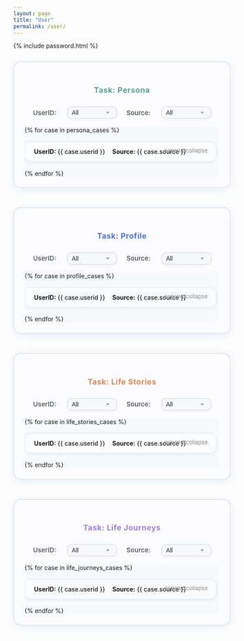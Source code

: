 ```yaml
---
layout: page
title: "User"
permalink: /user/
---
```


{% include password.html %}
<style>
h1.page-title, .page-title, h1 {
  text-align: center;
}
</style>
<style>
.case-card {
  border: 1px solid #e2e8f0;
  border-radius: 1em;
  box-shadow: 0 2px 8px rgba(0,0,0,0.06);
  padding: 1em 1.5em;
  margin: 1.5em 0;
  background: #fafbfc;
  cursor: pointer;
  transition: box-shadow .2s;
  position: relative;
}
.case-card:hover {
  box-shadow: 0 6px 24px rgba(0,0,0,0.13);
  background: #f5f7fa;
}
.case-summary {
  display: flex;
  gap: 1.2em;
  font-weight: 500;
}
.case-details {
  margin-top: 1em;
  display: none;
  font-size: 0.98em;
  color: #34495e;
}
.case-card.expanded .case-details {
  display: block;
}
.case-expand-tip {
  color: #888;
  font-size: 0.92em;
  position: absolute;
  top: 1em;
  right: 1.5em;
  user-select: none;
}
.filter-bar {
  margin: 1.5em 0 2.5em 0;
  display: flex;
  gap: 1.6em;
  align-items: center;
  flex-wrap: wrap;
  justify-content: center;
}

.filter-bar label {
  font-weight: 600;
  color: #57606a;
  margin-right: 0.2em;
  font-size: 1.07em;
}

.filter-bar select {
  padding: 0.35em 1.3em 0.35em 0.7em;
  border-radius: 0.7em;
  border: 1px solid #ccd6df;
  background: #f6f8fa url("data:image/svg+xml;utf8,<svg width='14' height='14' xmlns='http://www.w3.org/2000/svg'><polygon points='7,10 3,5 11,5' fill='%2398a1b3'/></svg>") no-repeat right 0.9em center/1em 1em;
  box-shadow: 0 2px 8px rgba(35,45,58,0.06);
  font-size: 1em;
  color: #25282c;
  transition: border 0.2s, box-shadow 0.2s;
  min-width: 115px;
  outline: none;
  appearance: none;
  -webkit-appearance: none;
  cursor: pointer;
}

.filter-bar select:focus {
  border: 1.5px solid #4f8cff;
  box-shadow: 0 2px 16px rgba(85,140,255,0.10);
  background-color: #f0f6ff;
}

.task-panel {
  border: 2.5px solid #e0e7ef;
  border-radius: 1.2em;
  box-shadow: 0 4px 22px #e5eefa;
  background: #fcfcfe;
  padding: 2.1em 1.7em 1.7em 1.7em;
  margin: 2em auto 3.2em auto;
  max-width: 900px;
  min-width: 330px;
  position: relative;
  /* 可根据需求加宽度 */
}
.task-panel h2 {
  font-size: 1.25em;
  font-weight: 700;
  letter-spacing: 0.04em;
  margin-bottom: 1.6em;
}
.task-panel .filter-bar {
  margin-bottom: 1.3em;
  margin-top: 0;
}
.task-panel .case-list-scroll {
  max-height: 340px;
  overflow-y: auto;
  padding-right: 0.5em;
  border-radius: 0.5em;
  /* 为了显式分区，可以加背景色 */
  background: #f7fafd;
}
.task-panel .case-card {
  margin: 1.3em 0;
}
</style>

<script>
document.addEventListener('DOMContentLoaded', function() {
  document.querySelectorAll('.task-block').forEach(function(block) {
    // 卡片展开/收起
    block.querySelectorAll('.case-card').forEach(function(card) {
      card.addEventListener('click', function(e) {
        card.classList.toggle('expanded');
      });
    });
    // 筛选
    let selects = block.querySelectorAll('.filter-bar select');
    selects.forEach(sel => sel.addEventListener('change', filterCases));
    function filterCases() {
      let cond = {};
      selects.forEach(sel=>{
        cond[sel.name] = sel.value;
      });
      block.querySelectorAll('.case-card').forEach(function(card) {
        let ok = true;
        for (let key in cond) {
          if (cond[key] !== '' && card.dataset[key] !== cond[key]) ok = false;
        }
        card.style.display = ok ? '' : 'none';
      });
    }
  });
});
</script>


<!-- ========== Persona Task ========== -->
<div class="task-block">
  <div class="task-panel">
    <h2 style="color:#51a885;text-align:center;">Task: Persona</h2>
    <div class="filter-bar">
      <label for="filter-persona-userid">UserID:</label>
      <select name="userid" id="filter-persona-userid">
        <option value="">All</option>
        {% assign persona_cases = site.data.user_cases | where: "task_name", "persona" %}
        {% assign userids = persona_cases | map: 'userid' | uniq | sort %}
        {% for id in userids %}
          <option value="{{ id }}">{{ id }}</option>
        {% endfor %}
      </select>
      <label for="filter-persona-source">Source:</label>
      <select name="source" id="filter-persona-source">
        <option value="">All</option>
        {% assign sources = persona_cases | map: 'source' | uniq | sort %}
        {% for s in sources %}
          <option value="{{ s }}">{{ s }}</option>
        {% endfor %}
      </select>
    </div>
    <div class="case-list-scroll">
      {% for case in persona_cases %}
        <div class="case-card"
             data-userid="{{ case.userid }}"
             data-source="{{ case.source }}">
          <div class="case-summary">
            <div><b>UserID:</b> {{ case.userid }}</div>
            <div><b>Source:</b> {{ case.source }}</div>
          </div>
          <span class="case-expand-tip">expand/collapse</span>
          <div class="case-details">
            {% if case.task_specific.persona %}
              <div style="margin:0.3em 0;">
                <b style="color:#51a885; font-weight:600;">Persona:</b>
                <span style="font-weight:400; color:#31425c;">{{ case.task_specific.persona }}</span>
              </div>
            {% endif %}
          </div>
        </div>
      {% endfor %}
    </div>
  </div>
</div>


<!-- ========== Profile Task ========== -->
<div class="task-block">
  <div class="task-panel">
    <h2 style="color:#4973db;text-align:center;">Task: Profile</h2>
    <div class="filter-bar">
      <label for="filter-profile-userid">UserID:</label>
      <select name="userid" id="filter-profile-userid">
        <option value="">All</option>
        {% assign profile_cases = site.data.user_cases | where: "task_name", "profile" %}
        {% assign userids = profile_cases | map: 'userid' | uniq | sort %}
        {% for id in userids %}
          <option value="{{ id }}">{{ id }}</option>
        {% endfor %}
      </select>
      <label for="filter-profile-source">Source:</label>
      <select name="source" id="filter-profile-source">
        <option value="">All</option>
        {% assign sources = profile_cases | map: 'source' | uniq | sort %}
        {% for s in sources %}
          <option value="{{ s }}">{{ s }}</option>
        {% endfor %}
      </select>
    </div>
    <div class="case-list-scroll">
      {% for case in profile_cases %}
        <div class="case-card"
             data-userid="{{ case.userid }}"
             data-source="{{ case.source }}">
          <div class="case-summary">
            <div><b>UserID:</b> {{ case.userid }}</div>
            <div><b>Source:</b> {{ case.source }}</div>
          </div>
          <span class="case-expand-tip">expand/collapse</span>
          <div class="case-details">
            {% if case.task_specific.profile %}
              <div style="margin:0.3em 0;">
                <b style="color:#4973db; font-weight:600;">Profile:</b>
                <span style="font-weight:400; color:#31425c;">{{ case.task_specific.profile }}</span>
              </div>
            {% endif %}
          </div>
        </div>
      {% endfor %}
    </div>
  </div>
</div>


<!-- ========== Life Stories Task ========== -->
<div class="task-block">
  <div class="task-panel">
    <h2 style="color:#e58551;text-align:center;">Task: Life Stories</h2>
    <div class="filter-bar">
      <label for="filter-life-stories-userid">UserID:</label>
      <select name="userid" id="filter-life-stories-userid">
        <option value="">All</option>
        {% assign life_stories_cases = site.data.user_cases | where: "task_name", "life stories" %}
        {% assign userids = life_stories_cases | map: 'userid' | uniq | sort %}
        {% for id in userids %}
          <option value="{{ id }}">{{ id }}</option>
        {% endfor %}
      </select>
      <label for="filter-life-stories-source">Source:</label>
      <select name="source" id="filter-life-stories-source">
        <option value="">All</option>
        {% assign sources = life_stories_cases | map: 'source' | uniq | sort %}
        {% for s in sources %}
          <option value="{{ s }}">{{ s }}</option>
        {% endfor %}
      </select>
    </div>
    <div class="case-list-scroll">
      {% for case in life_stories_cases %}
        <div class="case-card"
             data-userid="{{ case.userid }}"
             data-source="{{ case.source }}">
          <div class="case-summary">
            <div><b>UserID:</b> {{ case.userid }}</div>
            <div><b>Source:</b> {{ case.source }}</div>
          </div>
          <span class="case-expand-tip">expand/collapse</span>
          <div class="case-details">
            {% if case.task_specific.diary_entries %}
              <div style="margin-bottom:1.2em;">
                <b style="color:#e58551; font-weight:600;">Life Stories:</b>
                <ul style="padding-left:0;">
                  {% for entry in case.task_specific.diary_entries %}
                    <li style="margin-bottom:1.1em;list-style:none;padding:0;">
                      <div style="border:1px solid #eee; border-radius:0.6em; background:#f8fafc; box-shadow:0 1px 4px #eef2f7; padding:0.7em 1em;">
                        {% if entry.summary %}
                          <div style="font-weight:600; color:#111;">{{ entry.summary }}</div>
                        {% endif %}
                        {% if entry.content %}
                          <div style="font-size:0.97em; color:#31425c;">{{ entry.content }}</div>
                        {% endif %}
                      </div>
                    </li>
                  {% endfor %}
                </ul>
              </div>
            {% endif %}
          </div>
        </div>
      {% endfor %}
    </div>
  </div>
</div>

<!-- ========== Life Journeys Task ========== -->
<div class="task-block">
  <div class="task-panel">
    <h2 style="color:#a07ee5;text-align:center;">Task: Life Journeys</h2>
    <div class="filter-bar">
      <label for="filter-life-journeys-userid">UserID:</label>
      <select name="userid" id="filter-life-journeys-userid">
        <option value="">All</option>
        {% assign life_journeys_cases = site.data.user_cases | where: "task_name", "life journeys" %}
        {% assign userids = life_journeys_cases | map: 'userid' | uniq | sort %}
        {% for id in userids %}
          <option value="{{ id }}">{{ id }}</option>
        {% endfor %}
      </select>
      <label for="filter-life-journeys-source">Source:</label>
      <select name="source" id="filter-life-journeys-source">
        <option value="">All</option>
        {% assign sources = life_journeys_cases | map: 'source' | uniq | sort %}
        {% for s in sources %}
          <option value="{{ s }}">{{ s }}</option>
        {% endfor %}
      </select>
    </div>
    <div class="case-list-scroll">
      {% for case in life_journeys_cases %}
        <div class="case-card"
             data-userid="{{ case.userid }}"
             data-source="{{ case.source }}">
          <div class="case-summary">
            <div><b>UserID:</b> {{ case.userid }}</div>
            <div><b>Source:</b> {{ case.source }}</div>
          </div>
          <span class="case-expand-tip">expand/collapse</span>
          <div class="case-details">
            {% if case.task_specific.diary_entries %}
              <div style="margin-bottom:1.2em;">
                <b style="color:#a07ee5; font-weight:600;">Life Journeys:</b>
                <ul style="padding-left:0;">
                  {% for entry in case.task_specific.diary_entries %}
                    <li style="margin-bottom:1.1em;list-style:none;padding:0;">
                      <div style="border:1px solid #eee; border-radius:0.6em; background:#f8fafc; box-shadow:0 1px 4px #eef2f7; padding:0.7em 1em;">
                        {% if entry.summary %}
                          <div style="font-weight:600; color:#111;">{{ entry.summary }}</div>
                        {% endif %}
                        {% if entry.content %}
                          <div style="font-size:0.97em; color:#31425c;">{{ entry.content }}</div>
                        {% endif %}
                      </div>
                    </li>
                  {% endfor %}
                </ul>
              </div>
            {% endif %}
          </div>
        </div>
      {% endfor %}
    </div>
  </div>
</div>
